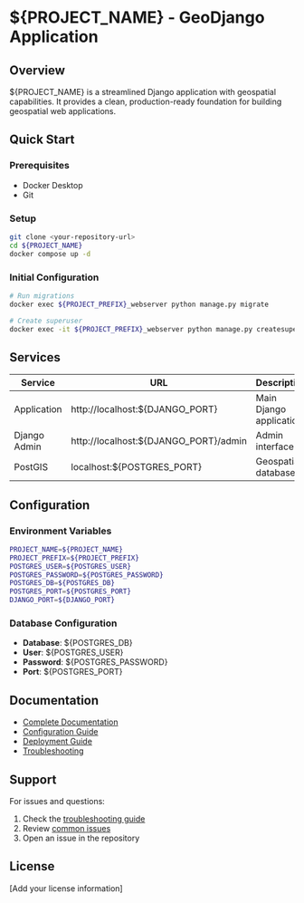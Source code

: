 # ${PROJECT_NAME} - GeoDjango Application

## Overview

${PROJECT_NAME} is a streamlined Django application with geospatial capabilities. It provides a clean, production-ready foundation for building geospatial web applications.

## Quick Start

### Prerequisites
- Docker Desktop
- Git

### Setup
```bash
git clone <your-repository-url>
cd ${PROJECT_NAME}
docker compose up -d
```

### Initial Configuration
```bash
# Run migrations
docker exec ${PROJECT_PREFIX}_webserver python manage.py migrate

# Create superuser
docker exec -it ${PROJECT_PREFIX}_webserver python manage.py createsuperuser
```

## Services

| Service | URL | Description |
|---------|-----|-------------|
| Application | http://localhost:${DJANGO_PORT} | Main Django application |
| Django Admin | http://localhost:${DJANGO_PORT}/admin | Admin interface |
| PostGIS | localhost:${POSTGRES_PORT} | Geospatial database |

## Configuration

### Environment Variables
```bash
PROJECT_NAME=${PROJECT_NAME}
PROJECT_PREFIX=${PROJECT_PREFIX}
POSTGRES_USER=${POSTGRES_USER}
POSTGRES_PASSWORD=${POSTGRES_PASSWORD}
POSTGRES_DB=${POSTGRES_DB}
POSTGRES_PORT=${POSTGRES_PORT}
DJANGO_PORT=${DJANGO_PORT}
```

### Database Configuration
- **Database**: ${POSTGRES_DB}
- **User**: ${POSTGRES_USER}
- **Password**: ${POSTGRES_PASSWORD}
- **Port**: ${POSTGRES_PORT}

## Documentation

- [Complete Documentation](DOCUMENTATION.md)
- [Configuration Guide](DOCUMENTATION.md#configuration)
- [Deployment Guide](DOCUMENTATION.md#deployment)
- [Troubleshooting](DOCUMENTATION.md#troubleshooting)

## Support

For issues and questions:
1. Check the [troubleshooting guide](DOCUMENTATION.md#troubleshooting)
2. Review [common issues](DOCUMENTATION.md#common-issues)
3. Open an issue in the repository

## License

[Add your license information]



